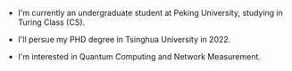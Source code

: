 + I'm currently an undergraduate student at Peking University, studying in Turing Class (CS). 

+ I'll persue my PHD degree in Tsinghua University in 2022.

+ I'm interested in Quantum Computing and Network Measurement.


